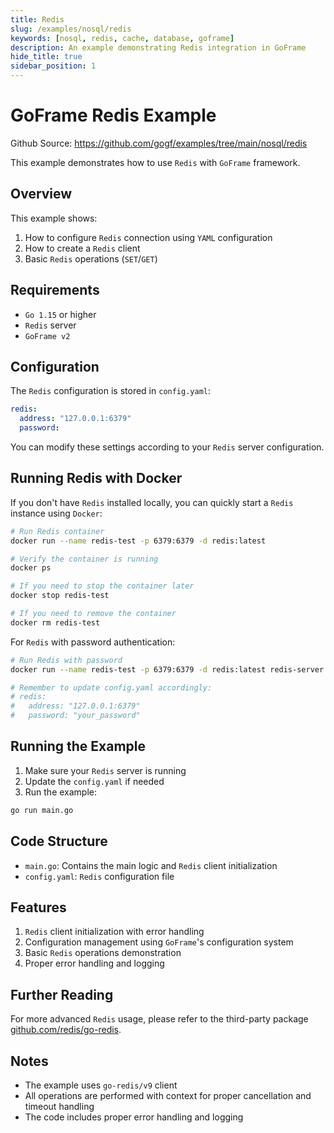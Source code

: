 ```yaml
---
title: Redis
slug: /examples/nosql/redis
keywords: [nosql, redis, cache, database, goframe]
description: An example demonstrating Redis integration in GoFrame
hide_title: true
sidebar_position: 1
---
```



# GoFrame Redis Example

Github Source: https://github.com/gogf/examples/tree/main/nosql/redis


This example demonstrates how to use `Redis` with `GoFrame` framework.

## Overview

This example shows:
1. How to configure `Redis` connection using `YAML` configuration
2. How to create a `Redis` client
3. Basic `Redis` operations (`SET`/`GET`)

## Requirements

- `Go 1.15` or higher
- `Redis` server
- `GoFrame v2`

## Configuration

The `Redis` configuration is stored in `config.yaml`:

```yaml
redis:
  address: "127.0.0.1:6379"
  password:
```

You can modify these settings according to your `Redis` server configuration.

## Running Redis with Docker

If you don't have `Redis` installed locally, you can quickly start a `Redis` instance using `Docker`:

```bash
# Run Redis container
docker run --name redis-test -p 6379:6379 -d redis:latest

# Verify the container is running
docker ps

# If you need to stop the container later
docker stop redis-test

# If you need to remove the container
docker rm redis-test
```

For `Redis` with password authentication:

```bash
# Run Redis with password
docker run --name redis-test -p 6379:6379 -d redis:latest redis-server --requirepass your_password

# Remember to update config.yaml accordingly:
# redis:
#   address: "127.0.0.1:6379"
#   password: "your_password"
```

## Running the Example

1. Make sure your `Redis` server is running
2. Update the `config.yaml` if needed
3. Run the example:

```bash
go run main.go
```

## Code Structure

- `main.go`: Contains the main logic and `Redis` client initialization
- `config.yaml`: `Redis` configuration file

## Features

1. `Redis` client initialization with error handling
2. Configuration management using `GoFrame`'s configuration system
3. Basic `Redis` operations demonstration
4. Proper error handling and logging

## Further Reading

For more advanced `Redis` usage, please refer to the third-party package [github.com/redis/go-redis](https://github.com/redis/go-redis).

## Notes

- The example uses `go-redis/v9` client
- All operations are performed with context for proper cancellation and timeout handling
- The code includes proper error handling and logging
